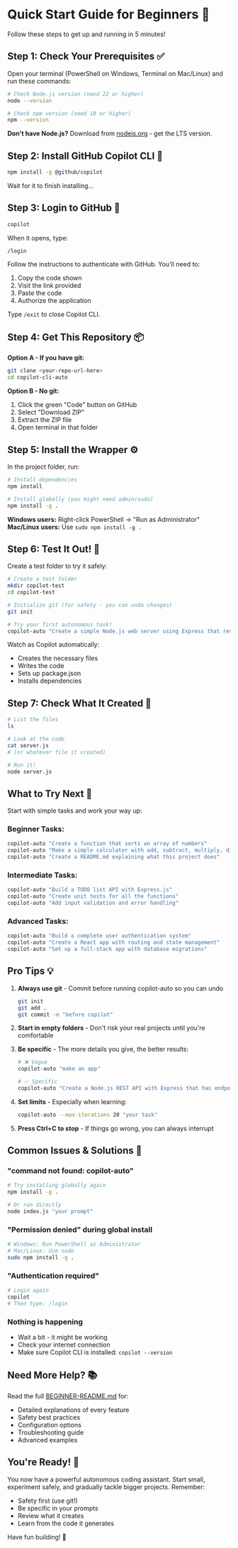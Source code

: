 # Quick Start Guide for Beginners 🚀

Follow these steps to get up and running in 5 minutes!

## Step 1: Check Your Prerequisites ✅

Open your terminal (PowerShell on Windows, Terminal on Mac/Linux) and run these commands:

```bash
# Check Node.js version (need 22 or higher)
node --version

# Check npm version (need 10 or higher)
npm --version
```

**Don't have Node.js?** Download from [nodejs.org](https://nodejs.org/) - get the LTS version.

## Step 2: Install GitHub Copilot CLI 🤖

```bash
npm install -g @github/copilot
```

Wait for it to finish installing...

## Step 3: Login to GitHub 🔐

```bash
copilot
```

When it opens, type:
```
/login
```

Follow the instructions to authenticate with GitHub. You'll need to:
1. Copy the code shown
2. Visit the link provided
3. Paste the code
4. Authorize the application

Type `/exit` to close Copilot CLI.

## Step 4: Get This Repository 📦

**Option A - If you have git:**
```bash
git clone <your-repo-url-here>
cd copilot-cli-auto
```

**Option B - No git:**
1. Click the green "Code" button on GitHub
2. Select "Download ZIP"
3. Extract the ZIP file
4. Open terminal in that folder

## Step 5: Install the Wrapper ⚙️

In the project folder, run:

```bash
# Install dependencies
npm install

# Install globally (you might need admin/sudo)
npm install -g .
```

**Windows users:** Right-click PowerShell → "Run as Administrator"
**Mac/Linux users:** Use `sudo npm install -g .`

## Step 6: Test It Out! 🎉

Create a test folder to try it safely:

```bash
# Create a test folder
mkdir copilot-test
cd copilot-test

# Initialize git (for safety - you can undo changes)
git init

# Try your first autonomous task!
copilot-auto "Create a simple Node.js web server using Express that responds with 'Hello World' on port 3000"
```

Watch as Copilot automatically:
- Creates the necessary files
- Writes the code
- Sets up package.json
- Installs dependencies

## Step 7: Check What It Created 👀

```bash
# List the files
ls

# Look at the code
cat server.js
# (or whatever file it created)

# Run it!
node server.js
```

## What to Try Next 🎯

Start with simple tasks and work your way up:

### Beginner Tasks:
```bash
copilot-auto "Create a function that sorts an array of numbers"
copilot-auto "Make a simple calculator with add, subtract, multiply, divide"
copilot-auto "Create a README.md explaining what this project does"
```

### Intermediate Tasks:
```bash
copilot-auto "Build a TODO list API with Express.js"
copilot-auto "Create unit tests for all the functions"
copilot-auto "Add input validation and error handling"
```

### Advanced Tasks:
```bash
copilot-auto "Build a complete user authentication system"
copilot-auto "Create a React app with routing and state management"
copilot-auto "Set up a full-stack app with database migrations"
```

## Pro Tips 💡

1. **Always use git** - Commit before running copilot-auto so you can undo
   ```bash
   git init
   git add .
   git commit -m "before copilot"
   ```

2. **Start in empty folders** - Don't risk your real projects until you're comfortable

3. **Be specific** - The more details you give, the better results:
   ```bash
   # ❌ Vague
   copilot-auto "make an app"
   
   # ✅ Specific  
   copilot-auto "Create a Node.js REST API with Express that has endpoints for creating, reading, updating and deleting users stored in a JSON file"
   ```

4. **Set limits** - Especially when learning:
   ```bash
   copilot-auto --max-iterations 20 "your task"
   ```

5. **Press Ctrl+C to stop** - If things go wrong, you can always interrupt

## Common Issues & Solutions 🔧

### "command not found: copilot-auto"
```bash
# Try installing globally again
npm install -g .

# Or run directly
node index.js "your prompt"
```

### "Permission denied" during global install
```bash
# Windows: Run PowerShell as Administrator
# Mac/Linux: Use sudo
sudo npm install -g .
```

### "Authentication required"
```bash
# Login again
copilot
# Then type: /login
```

### Nothing is happening
- Wait a bit - it might be working
- Check your internet connection
- Make sure Copilot CLI is installed: `copilot --version`

## Need More Help? 📚

Read the full [BEGINNER-README.md](./BEGINNER-README.md) for:
- Detailed explanations of every feature
- Safety best practices
- Configuration options
- Troubleshooting guide
- Advanced examples

## You're Ready! 🎊

You now have a powerful autonomous coding assistant. Start small, experiment safely, and gradually tackle bigger projects. Remember:
- Safety first (use git!)
- Be specific in your prompts
- Review what it creates
- Learn from the code it generates

Have fun building! 🚀
